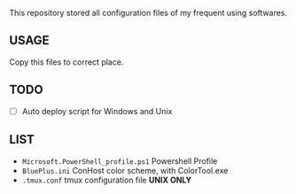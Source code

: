 This repository stored all configuration files of my frequent using softwares.

## USAGE
Copy this files to correct place.

## TODO
- [ ] Auto deploy script for Windows and Unix

## LIST
- `Microsoft.PowerShell_profile.ps1` Powershell Profile
- `BluePlus.ini` ConHost color scheme, with ColorTool.exe
- `.tmux.conf` tmux configuration file **UNIX ONLY**
